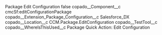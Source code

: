 <?xml version="1.0" encoding="UTF-8"?>
<CustomMetadata xmlns="http://soap.sforce.com/2006/04/metadata" xmlns:xsi="http://www.w3.org/2001/XMLSchema-instance" xmlns:xsd="http://www.w3.org/2001/XMLSchema">
    <label>Package Edit Configuration</label>
    <protected>false</protected>
    <values>
        <field>copado__Component__c</field>
        <value xsi:type="xsd:string">cmcSf:editConfigurationPackage</value>
    </values>
    <values>
        <field>copado__Extension_Package_Configuration__c</field>
        <value xsi:type="xsd:string">Salesforce_DX</value>
    </values>
    <values>
        <field>copado__Location__c</field>
        <value xsi:type="xsd:string">CCM.Package.EditConfiguration</value>
    </values>
    <values>
        <field>copado__TestTool__c</field>
        <value xsi:nil="true"/>
    </values>
    <values>
        <field>copado__WhereIsThisUsed__c</field>
        <value xsi:type="xsd:string">Package Quick Action: Edit Configuration</value>
    </values>
</CustomMetadata>
